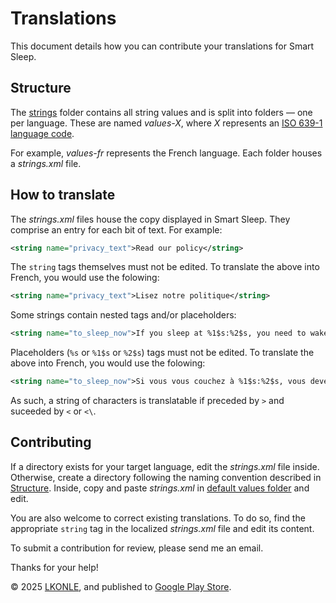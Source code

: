# Translations

This document details how you can contribute your translations for Smart Sleep.

## Structure

The [strings](https://github.com/ClearAll2/SmartSleepApp/tree/main/strings) folder contains all string values and is split into folders — one per language. These are named *values-X*, where *X* represents an [ISO 639-1 language code](https://en.wikipedia.org/wiki/List_of_ISO_639-1_codes). 

For example, *values-fr* represents the French language. Each folder houses a *strings.xml* file.

## How to translate

The *strings.xml* files house the copy displayed in Smart Sleep. They comprise an entry for each bit of text. For example:

```xml
<string name="privacy_text">Read our policy</string>
```

The `string` tags themselves must not be edited. To translate the above into French, you would use the folowing:

```xml
<string name="privacy_text">Lisez notre politique</string>
```

Some strings contain nested tags and/or placeholders:

```xml
<string name="to_sleep_now">If you sleep at %1$s:%2$s, you need to wake up at one of the following times:</string>
```

Placeholders (`%s` or `%1$s` or `%2$s`) tags must not be edited. To translate the above into French, you would use the folowing:

```xml
<string name="to_sleep_now">Si vous vous couchez à %1$s:%2$s, vous devez vous réveiller à l\'un des moments suivants :</string>
```

As such, a string of characters is translatable if preceded by `>` and suceeded by `<` or `<\`.

## Contributing

If a directory exists for your target language, edit the _strings.xml_ file inside. Otherwise, create a directory following the naming convention described in [Structure](#structure). Inside, copy and paste _strings.xml_ in [default values folder](https://github.com/ClearAll2/SmartSleepApp/tree/main/strings/values) and edit.

You are also welcome to correct existing translations. To do so, find the appropriate `string` tag in the localized _strings.xml_ file and edit its content. 

To submit a contribution for review, please send me an email. 

Thanks for your help!

© 2025 [LKONLE](mailto:lkonle@proton.me), and published to [Google Play Store](https://play.google.com/store/apps/details?id=com.lkonlesoft.smartsleep).
